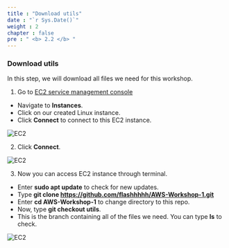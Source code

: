 ```yaml
---
title : "Download utils"
date : "`r Sys.Date()`"
weight : 2
chapter : false
pre : " <b> 2.2 </b> "
---
```


### Download utils

In this step, we will download all files we need for this workshop.

1. Go to [EC2 service management console](https://console.aws.amazon.com/ec2/v2/home)
  + Navigate to **Instances**.
  + Click on our created Linux instance.
  + Click **Connect** to connect to this EC2 instance.

![EC2](../images/2.prerequisite/25-connect_to_EC2_instance.png)

2. Click **Connect**.

![EC2](../images/2.prerequisite/26-connect.png)

3. Now you can access EC2 instance through terminal.
  + Enter **sudo apt update** to check for new updates.
  + Type **git clone https://github.com/flashhhhh/AWS-Workshop-1.git**
  + Enter **cd AWS-Workshop-1** to change directory to this repo.
  + Now, type **git checkout utils**.
  + This is the branch containing all of the files we need. You can type **ls** to check.

![EC2](../images/2.prerequisite/27-download_utils.png)